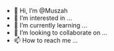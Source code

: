 - 👋 Hi, I’m @Muszah
- 👀 I’m interested in ...
- 🌱 I’m currently learning ...
- 💞️ I’m looking to collaborate on ...
- 📫 How to reach me ...

<!---
Muszah/Muszah is a ✨ special ✨ repository because its `README.md` (this file) appears on your GitHub profile.
You can click the Preview link to take a look at your changes.
--->
